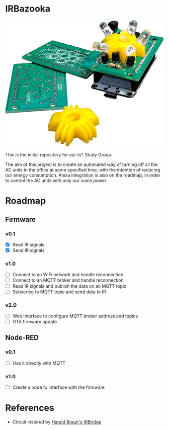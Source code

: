 # IRBazooka

![Alt text](/images/board_25.png)

This is the initial repository for our IoT Study Group.

The aim of this project is to create an automated way of turning off all the AC units in the office at some specified time, with the intention of reducing our energy consumption. Alexa integration is also on the roadmap, in order to control the AC units with only our voice power.

# Roadmap
## Firmware
### v0.1
- [x] Read IR signals
- [x] Send IR signals

### v1.0
- [ ] Connect to an WiFi network and handle reconnection
- [ ] Connect to an MQTT broker and handle reconnection
- [ ] Read IR signals and publish the data on an MQTT topic
- [ ] Subscribe to MQTT topic and send data to IR

### v2.0
- [ ] Web interface to configure MQTT broker address and topics
- [ ] OTA firmware update

## Node-RED
### v0.1
- [ ] Use it directly with MQTT
### v1.0
- [ ] Create a node to interface with the firmware

# References
- Circuit inspired by [Harald Braun's IRBridge](https://www.hackster.io/har-bra/irbridge-controlling-ir-devices-via-alexa-web-interface-66ca06)
